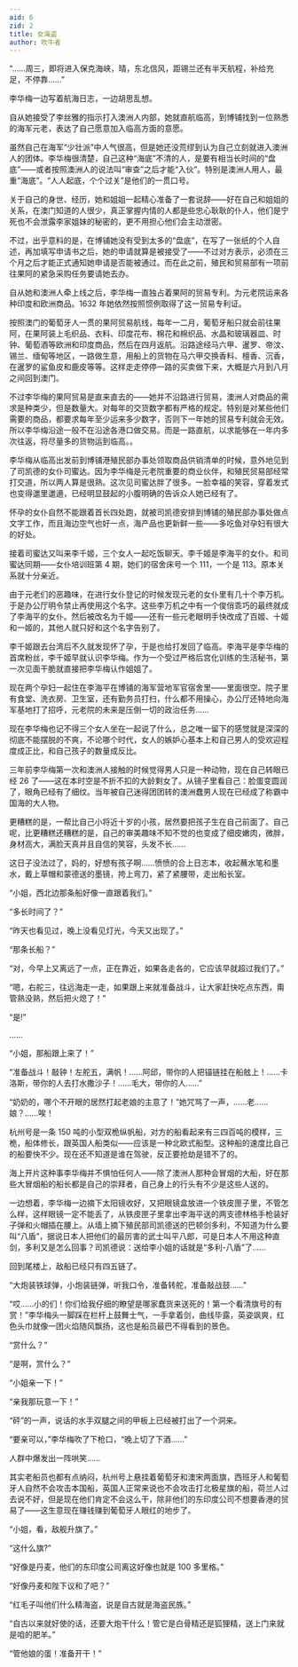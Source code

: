 ```yaml
---
aid: 6
zid: 2
title: 女海盗
author: 吹牛者
---
```


“……周三，即将进入保克海峡，晴，东北信风，距锡兰还有半天航程，补给充足，不停靠……”

李华梅一边写着航海日志，一边胡思乱想。

自从她接受了李丝雅的指示打入澳洲人内部，她就直航临高，到博铺找到一位熟悉的海军元老，表达了自己愿意加入临高方面的意愿。

虽然自己在海军“少壮派”中人气很高，但是她还没荒缪到认为自己立刻就进入澳洲人的团体。李华梅很清楚，自己这种“海底”不清的人，是要有相当长时间的“盘底”——或者按照澳洲人的说法叫“审查”之后才能“入伙”。特别是澳洲人用人，最重“海底”。“人人起底，个个过关”是他们的一贯口号。

关于自己的身世、经历，她和姐姐一起精心准备了一套说辞——好在自己和姐姐的关系，在澳门知道的人很少，真正掌握内情的人都是些忠心耿耿的仆人，他们是宁死也不会泄露李家姐妹的秘密的，更不用担心他们会主动泄密。

不过，出乎意料的是，在博铺她没有受到太多的“盘底”，在写了一张纸的个人自述，再加填写申请书之后，她的申请就算是被接受了——不过对方表示，必须在三个月之后才能正式通知她申请是否能被通过。而在此之前，殖民和贸易部有一项前往果阿的紧急采购任务要请她去办。

自从她和澳洲人牵上线之后，李华梅一直独占着果阿的贸易专利。为元老院运来各种印度和欧洲商品。1632 年她依然按照惯例取得了这一贸易专利证。

按照澳门的葡萄牙人一贯的果阿贸易航线，每年一二月，葡萄牙船只就会前往果阿，在果阿装上毛织品、衣料、印度花布、棉花和棉织品、水晶和玻璃器皿、时钟、葡萄酒等欧洲和印度商品，然后在四月返航。沿路途经马六甲、暹罗、帝汶、锡兰、缅甸等地区，一路做生意，用船上的货物在马六甲交换香料、檀香、沉香，在暹罗的鲨鱼皮和鹿皮等等。这样走走停停一路的买卖做下来，大概是六月到八月之间回到澳门。

不过李华梅的果阿贸易是直来直去的——她并不沿路进行贸易，澳洲人对商品的需求是种类少，但是数量大。对每年的交货数字都有严格的规定。特别是对某些他们需要的商品，都要求每年至少运来多少数字，否则下一年她的贸易专利就会无效。所以李华梅沿途一般不在沿途各港口做交易。而是一路直航，以求能够在一年内多次往返，将尽量多的货物运到临高。。

李华梅从临高出发前到博铺港殖民部办事处领取商品供销清单的时候，意外地见到了司凯德的女仆司蜜达。因为李华梅是元老院重要的商业伙伴，和殖民贸易部经常打交道，所以两人算是很熟。这次见司蜜达胖了很多。一脸幸福的笑容，穿着发式也变得邋里邋遢，已经明显鼓起的小腹明确的告诉众人她已经有了。

怀孕的女仆自然不能跟着首长四处跑，就被司凯德安排到博铺的殖民部办事处做点文字工作，而且海边空气也好一点，海产品也更新鲜一些——多吃鱼对孕妇有很大的好处。

接着司蜜达又叫来李千姬，三个女人一起吃饭聊天。李千姬是李海平的女仆。和司蜜达同期——女仆培训班第 4 期，她们的宿舍床号一个 111，一个是 113。原本关系就十分亲近。

由于元老们的恶趣味，在进行女仆登记的时候发现元老的女仆里有几十个李万机。于是办公厅明令禁止再使用这个名字。这些李万机之中有一个俊俏乖巧的最终就成了李海平的女仆。然后被改名为千姬——还有一些元老眼明手快改成了百姬、十姬和一姬的，其他人就只好和这个名字告别了。

李千姬跟去台湾后不久就发现怀了孕，于是也给打发回了临高。李海平是李华梅的首席粉丝，李千姬早就认识李华梅。作为一个受过严格后宫化训练的生活秘书，第一次见面干脆就直接把李华梅认作姐姐了。

现在两个孕妇一起住在李海平在博铺的海军营地军官宿舍里——里面很空。院子里有食堂、洗衣房、卫生室，还有勤务员打扫，什么都不用操心，办公厅还特地向海军基地打了招呼，元老院的未来是压倒一切的政治任务……

现在李华梅也记不得三个女人坐在一起说了什么，总之唯一留下的感觉就是深深的彻底不能摆脱的不爽，不论哪个时代，女人的嫉妒心基本上和自己男人的受欢迎程度成正比，和自己孩子的数量成反比。

三年前李华梅第一次和澳洲人接触的时候觉得男人只是一种动物，现在自己转眼已经 26 了——这在本时空是不折不扣的大龄剩女了。从镜子里看自己：脸蛋变圆润了，眼角已经有了细纹。当年被自己迷得团团转的澳洲蠢男人现在已经成了称霸中国海的大人物。

更糟糕的是，一帮比自己小将近十岁的小孩，居然要把孩子生在自己前面了。自己呢，比更糟糕还糟糕的是，自己的审美趣味不知不觉的也变成了细皮嫩肉，微胖，身材高大，满脸天真并且自信的笑容，头发不长……

这日子没法过了，妈的，好想有孩子啊……愤愤的合上日志本，收起蘸水笔和墨水，戴上草帽和蒙德送的墨镜，挎上弯刀，紧了紧腰带，走出船长室。

“小姐，西北边那条船好像一直跟着我们。”

“多长时间了？”

“昨天也看见过，晚上没看见灯光，今天又出现了。”

“那条长船？”

“对，今早上又离远了一点，正在靠近，如果各走各的，它应该早就超过我们了。”

“嗯，右舵三，往远海走一走，如果跟上来就准备战斗，让大家赶快吃点东西，甭管熟没熟，然后把火熄了！”

“是!”

……

“小姐，那船跟上来了！”

“准备战斗！敲钟！左舵五，满帆！……阿邱，带你的人把锚链挂在船舷上！……卡洛斯，带你的人去打水撒沙子！……毛大，带你的人……”

“奶奶的，哪个不开眼的居然打起老娘的主意了！”她咒骂了一声，……老……娘？……唉！

杭州号是一条 150 吨的小型双桅纵帆船，对方的船看起来有三四百吨的模样，三桅，船体修长，跟英国人船类似——应该是一种北欧式船型。这种船的速度比自己的船要快不少。现在还不知道是谁在驾驶，反正要抢劫是错不了的。

海上开片这种事李华梅并不惧怕任何人——除了澳洲人那种会冒烟的大船，好在那些大冒烟船的船长都是自己的崇拜者，自己身上的行头有不少是这些人送的。

一边想着，李华梅一边摘下太阳镜收好，又把眼镜盒放进一个铁皮匣子里，不管怎么样，这样眼镜一定不能丢了，从铁皮匣子里拿出李海平送的两支德林格手枪装好子弹和火帽插在腰上。从墙上摘下殖民部司凯德送的巴顿剑多利，不知道为什么要叫“八盾”，据说日本人把他们的最厉害的武士叫平八郎，可是日本人不用这种直剑，多利又是怎么回事？司凯德说：送给李小姐的话就是“多利-八盾”了……

回到尾楼上，敌船已经只有四五链了。

“大炮装铁球弹，小炮装链弹，听我口令，准备转舵，准备敲战鼓……”

“哎……小的们！你们给我仔细的瞭望是哪家蠢货来送死的！第一个看清旗号的有赏！”李华梅头一脚踩在栏杆上鼓舞士气，一手拿着剑，曲线毕露，英姿飒爽，红色头巾就像一团火焰随风飘扬，这也是船员最巴不得看到的景色。

“赏什么？”

“是啊，赏什么？”

“小姐亲一下！”

“亲我那玩意一下！”

“砰”的一声，说话的水手双腿之间的甲板上已经被打出了一个洞来。

“要亲可以，”李华梅吹了下枪口，“晚上切了下酒……”

人群中爆发出一阵哄笑……

其实老船员也都有点纳闷，杭州号上悬挂着葡萄牙和澳宋两面旗，西班牙人和葡萄牙人自然不会攻击本国船，英国人正常来说也不会攻击打北极星旗的船，荷兰人过去说不好，但是现在他们肯定不会这么干，除非他们的东印度公司不想要香港的贸易了——这生意现在赚钱赚到葡萄牙人眼红的地步了。

“小姐，看，敌舰升旗了。”

“这什么旗?”

“好像是丹麦，他们的东印度公司离这好像也就是 100 多里格。”

“好像丹麦和陛下议和了吧？”

“红毛子叫他们什么精海盗，说是自古就是海盗民族。”

“自古以来就好使的话，还要大炮干什么！管它是白骨精还是狐狸精，送上门来就是咱的肥羊。”

“管他娘的蛋！准备开干！”
